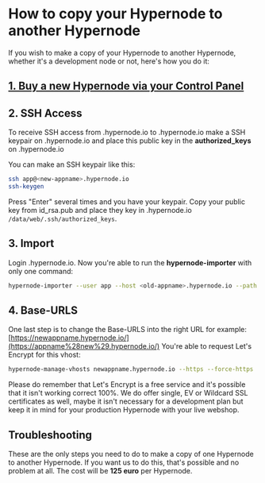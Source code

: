<!-- source: https://support.hypernode.com/en/hypernode/tools/how-to-copy-your-hypernode-to-another-hypernode/ -->

# How to copy your Hypernode to another Hypernode

If you wish to make a copy of your Hypernode to another Hypernode, whether it's a development node or not, here's how you do it:

## [1. Buy a new Hypernode via your Control Panel](https://my.hypernode.com/)

## 2. SSH Access

To receive SSH access from <new-appname>.hypernode.io to <old-appname>.hypernode.io make a SSH keypair on <new-appname>.hypernode.io and place this public key in the **authorized_keys** on <old-appname>.hypernode.io

You can make an SSH keypair like this:

```bash
ssh app@<new-appname>.hypernode.io
ssh-keygen
```

Press "Enter" several times and you have your keypair. Copy your public key from id_rsa.pub and place they key in <old-appname>.hypernode.io `/data/web/.ssh/authorized_keys`.

## 3. Import

Login <new-appname>.hypernode.io. Now you're able to run the **hypernode-importer** with only one command:

```bash
hypernode-importer --user app --host <old-appname>.hypernode.io --path /data/web/magento2  # (please check the right path to the Magento 2 folder)
```

## 4. Base-URLS

One last step is to change the Base-URLS into the right URL for example: [https://newappname.hypernode.io/](https://appname%28new%29.hypernode.io/)
You're able to request Let's Encrypt for this vhost:

```bash
hypernode-manage-vhosts newappname.hypernode.io --https --force-https
```

Please do remember that Let's Encrypt is a free service and it's possible that it isn't working correct 100%. We do offer single, EV or Wildcard SSL certificates as well, maybe it isn't necessary for a development plan but keep it in mind for your production Hypernode with your live webshop.

## Troubleshooting

These are the only steps you need to do to make a copy of one Hypernode to another Hypernode. If you want us to do this, that's possible and no problem at all. The cost will be **125 euro** per Hypernode.
